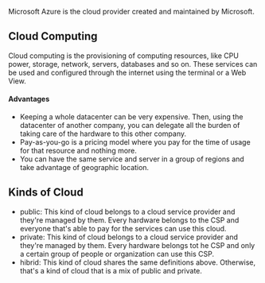 Microsoft Azure is the cloud provider created and maintained by Microsoft.
## Cloud Computing
Cloud computing is the provisioning of computing resources, like CPU power, storage, network, servers, databases and so on. These services can be used and configured through the internet using the terminal or a Web View.
#### Advantages
- Keeping a whole datacenter can be very expensive. Then, using the datacenter of another company, you can delegate all the burden of taking care of the hardware to this other company. 
- Pay-as-you-go is a pricing model where you pay for the time of usage for that resource and nothing more.
- You can have the same service and server in a group of regions and take advantage of geographic location.

## Kinds of Cloud 
- public: This kind of cloud belongs to a cloud service provider and they're managed by them. Every hardware belongs to the CSP and everyone that's able to pay for the services can use this cloud.
- private:  This kind of cloud belongs to a cloud service provider and they're managed by them. Every hardware belongs tot he CSP and only a certain group of people or organization can use this CSP.
- hibrid: This kind of cloud shares the same definitions above. Otherwise, that's a kind of cloud that is a mix of public and private.